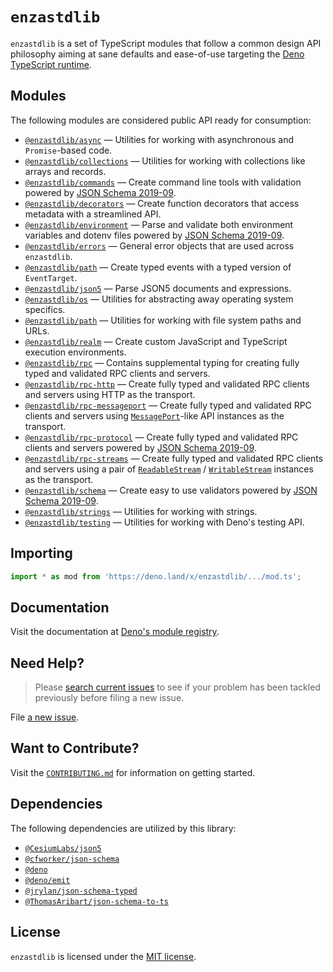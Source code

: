 # `enzastdlib`

`enzastdlib` is a set of TypeScript modules that follow a common design API philosophy aiming at sane defaults and ease-of-use targeting the [Deno TypeScript runtime](https://deno.land).

## Modules

The following modules are considered public API ready for consumption:

- [`@enzastdlib/async`](https://deno.land/x/enzastdlib/async/mod.ts?doc) — Utilities for working with asynchronous and `Promise`-based code.
- [`@enzastdlib/collections`](https://deno.land/x/enzastdlib/collections/mod.ts?doc) — Utilities for working with collections like arrays and records.
- [`@enzastdlib/commands`](https://deno.land/x/enzastdlib/commands/mod.ts?doc) — Create command line tools with validation powered by [JSON Schema 2019-09](https://json-schema.org/specification-links.html#draft-2019-09-formerly-known-as-draft-8).
- [`@enzastdlib/decorators`](https://deno.land/x/enzastdlib/decorators/mod.ts?doc) — Create function decorators that access metadata with a streamlined API.
- [`@enzastdlib/environment`](https://deno.land/x/enzastdlib/environment/mod.ts?doc) — Parse and validate both environment variables and dotenv files powered by [JSON Schema 2019-09](https://json-schema.org/specification-links.html#draft-2019-09-formerly-known-as-draft-8).
- [`@enzastdlib/errors`](https://deno.land/x/enzastdlib/errors/mod.ts?doc) — General error objects that are used across `enzastdlib`.
- [`@enzastdlib/path`](https://deno.land/x/enzastdlib/events/mod.ts?doc) — Create typed events with a typed version of `EventTarget`.
- [`@enzastdlib/json5`](https://deno.land/x/enzastdlib/json5/mod.ts?doc) — Parse JSON5 documents and expressions.
- [`@enzastdlib/os`](https://deno.land/x/enzastdlib/os/mod.ts?doc) — Utilities for abstracting away operating system specifics.
- [`@enzastdlib/path`](https://deno.land/x/enzastdlib/path/mod.ts?doc) — Utilities for working with file system paths and URLs.
- [`@enzastdlib/realm`](https://deno.land/x/enzastdlib/realm/mod.ts?doc) — Create custom JavaScript and TypeScript execution environments.
- [`@enzastdlib/rpc`](https://deno.land/x/enzastdlib/rpc/mod.ts?doc) — Contains supplemental typing for creating fully typed and validated RPC clients and servers.
- [`@enzastdlib/rpc-http`](https://deno.land/x/enzastdlib/rpc-http/mod.ts?doc) — Create fully typed and validated RPC clients and servers using HTTP as the transport.
- [`@enzastdlib/rpc-messageport`](https://deno.land/x/enzastdlib/rpc-messageport/mod.ts?doc) — Create fully typed and validated RPC clients and servers using [`MessagePort`](https://developer.mozilla.org/en-US/docs/Web/API/MessagePort)-like API instances as the transport.
- [`@enzastdlib/rpc-protocol`](https://deno.land/x/enzastdlib/rpc-protocol/mod.ts?doc) — Create fully typed and validated RPC clients and servers powered by [JSON Schema 2019-09](https://json-schema.org/specification-links.html#draft-2019-09-formerly-known-as-draft-8).
- [`@enzastdlib/rpc-streams`](https://deno.land/x/enzastdlib/rpc-streams/mod.ts?doc) — Create fully typed and validated RPC clients and servers using a pair of [`ReadableStream`](https://developer.mozilla.org/en-US/docs/Web/API/ReadableStream) / [`WritableStream`](https://developer.mozilla.org/en-US/docs/Web/API/WritableStream) instances as the transport.
- [`@enzastdlib/schema`](https://deno.land/x/enzastdlib/schema/mod.ts?doc) — Create easy to use validators powered by [JSON Schema 2019-09](https://json-schema.org/specification-links.html#draft-2019-09-formerly-known-as-draft-8).
- [`@enzastdlib/strings`](https://deno.land/x/enzastdlib/strings/mod.ts?doc) — Utilities for working with strings.
- [`@enzastdlib/testing`](https://deno.land/x/enzastdlib/testing/mod.ts?doc) — Utilities for working with Deno's testing API.

## Importing

```typescript
import * as mod from 'https://deno.land/x/enzastdlib/.../mod.ts';
```

## Documentation

Visit the documentation at [Deno's module registry](https://deno.land/x/enzastdlib?doc).

## Need Help?

> Please [search current issues](https://github.com/novacbn/enzastdlib/issues) to see if your problem has been tackled previously before filing a new issue.

File [a new issue](https://github.com/novacbn/enzastdlib/issues/new/choose).

## Want to Contribute?

Visit the [`CONTRIBUTING.md`](./CONTRIBUTING.md) for information on getting started.

## Dependencies

The following dependencies are utilized by this library:

- [`@CesiumLabs/json5`](https://github.com/CesiumLabs/json5)
- [`@cfworker/json-schema`](https://github.com/cfworker/cfworker)
- [`@deno`](https://github.com/denoland/deno_std)
- [`@deno/emit`](https://github.com/denoland/deno_emit)
- [`@jrylan/json-schema-typed`](https://github.com/jrylan/json-schema-typed)
- [`@ThomasAribart/json-schema-to-ts`](https://github.com/ThomasAribart/json-schema-to-ts)

## License

`enzastdlib` is licensed under the [MIT license](./LICENSE).
